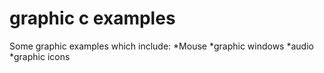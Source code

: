 graphic c examples
==================
Some graphic examples which include:
*Mouse
*graphic windows
*audio
*graphic icons


